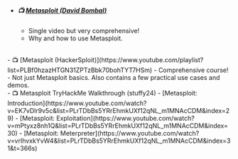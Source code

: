 - ##### 📺 [Metasploit (David Bombal)](https://www.youtube.com/watch?v=ES2P2hWuzDo&t=1032s&pp=ygUXbWV0YXNwbG9pdCBkYXZpZCBib21iYWw%3D)
   - Single video but very comprehensive!
   - Why and how to use Metasploit.
<br>
- 📺 [Metasploit (HackerSploit)](https://www.youtube.com/playlist?list=PLBf0hzazHTGN31ZPTzBbk70bohTYT7HSm)
   - Comprehensive course!
   - Not just Metasploit basics. Also contains a few practical use cases and demos.
<br>
- 📺 Metasploit TryHackMe Walkthrough (stuffy24)
   - [Metasploit: Introduction](https://www.youtube.com/watch?v=EK7vDlr9v5c&list=PLrTDbBs5YRrEhmkUXf12qNL_m1MNAcCDM&index=29)
   - [Metasploit: Exploitation](https://www.youtube.com/watch?v=mPtyxz8nh1Q&list=PLrTDbBs5YRrEhmkUXf12qNL_m1MNAcCDM&index=30)
   - [Metasploit: Meterpreter](https://www.youtube.com/watch?v=vrIhvxkYvW4&list=PLrTDbBs5YRrEhmkUXf12qNL_m1MNAcCDM&index=31&t=366s)